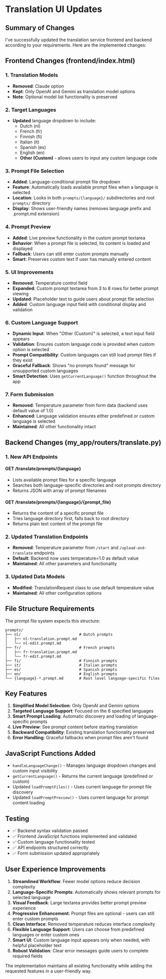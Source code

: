 # Translation UI Updates

## Summary of Changes

I've successfully updated the translation service frontend and backend according to your requirements. Here are the implemented changes:

## Frontend Changes (frontend/index.html)

### 1. Translation Models
- **Removed**: Claude option
- **Kept**: Only OpenAI and Gemini as translation model options
- **Note**: Optional model list functionality is preserved

### 2. Target Languages
- **Updated** language dropdown to include:
  - Dutch (nl)
  - French (fr) 
  - Finnish (fi)
  - Italian (it)
  - Spanish (es)
  - English (en)
  - **Other (Custom)** - allows users to input any custom language code

### 3. Prompt File Selection
- **Added**: Language-conditional prompt file dropdown
- **Feature**: Automatically loads available prompt files when a language is selected
- **Location**: Looks in both `prompts/{language}/` subdirectories and root `prompts/` directory
- **Display**: Shows user-friendly names (removes language prefix and .prompt.md extension)

### 4. Prompt Preview
- **Added**: Live preview functionality in the custom prompt textarea
- **Behavior**: When a prompt file is selected, its content is loaded and displayed
- **Fallback**: Users can still enter custom prompts manually
- **Smart**: Preserves custom text if user has manually entered content

### 5. UI Improvements
- **Removed**: Temperature control field
- **Expanded**: Custom prompt textarea from 3 to 8 rows for better prompt viewing
- **Updated**: Placeholder text to guide users about prompt file selection
- **Added**: Custom language input field with conditional display and validation

### 6. Custom Language Support
- **Dynamic Input**: When "Other (Custom)" is selected, a text input field appears
- **Validation**: Ensures custom language code is provided when custom option is selected
- **Prompt Compatibility**: Custom languages can still load prompt files if they exist
- **Graceful Fallback**: Shows "no prompts found" message for unsupported custom languages
- **Smart Detection**: Uses `getCurrentLanguage()` function throughout the app

### 7. Form Submission
- **Removed**: Temperature parameter from form data (backend uses default value of 1.0)
- **Enhanced**: Language validation ensures either predefined or custom language is selected
- **Maintained**: All other functionality intact

## Backend Changes (my_app/routers/translate.py)

### 1. New API Endpoints

#### GET /translate/prompts/{language}
- Lists available prompt files for a specific language
- Searches both language-specific directories and root prompts directory
- Returns JSON with array of prompt filenames

#### GET /translate/prompts/{language}/{prompt_file}
- Returns the content of a specific prompt file
- Tries language directory first, falls back to root directory
- Returns plain text content of the prompt file

### 2. Updated Translation Endpoints
- **Removed**: Temperature parameter from `/start` and `/upload-and-translate` endpoints
- **Default**: Backend now uses temperature=1.0 as default value
- **Maintained**: All other parameters and functionality

### 3. Updated Data Models
- **Modified**: TranslationRequest class to use default temperature value
- **Maintained**: All other configuration options

## File Structure Requirements

The prompt file system expects this structure:
```
prompts/
├── nl/                          # Dutch prompts
│   ├── nl-translation.prompt.md
│   └── nl-edit.prompt.md
├── fr/                          # French prompts
│   ├── fr-translation.prompt.md
│   └── fr-edit.prompt.md
├── fi/                          # Finnish prompts
├── it/                          # Italian prompts
├── es/                          # Spanish prompts
├── en/                          # English prompts
└── {language}-*.prompt.md       # Root level language-specific files
```

## Key Features

1. **Simplified Model Selection**: Only OpenAI and Gemini options
2. **Targeted Language Support**: Focused on the 6 specified languages
3. **Smart Prompt Loading**: Automatic discovery and loading of language-specific prompts
4. **Live Preview**: See prompt content before starting translation
5. **Backward Compatibility**: Existing translation functionality preserved
6. **Error Handling**: Graceful fallbacks when prompt files aren't found

## JavaScript Functions Added

- `handleLanguageChange()` - Manages language dropdown changes and custom input visibility
- `getCurrentLanguage()` - Returns the current language (predefined or custom)
- Updated `loadPromptFiles()` - Uses current language for prompt file discovery  
- Updated `loadPromptPreview()` - Uses current language for prompt content loading

## Testing

- ✅ Backend syntax validation passed
- ✅ Frontend JavaScript functions implemented and validated
- ✅ Custom language functionality tested
- ✅ API endpoints structured correctly
- ✅ Form submission updated appropriately

## User Experience Improvements

1. **Streamlined Workflow**: Fewer model options reduce decision complexity
2. **Language-Specific Prompts**: Automatically shows relevant prompts for selected language
3. **Visual Feedback**: Large textarea provides better prompt preview experience
4. **Progressive Enhancement**: Prompt files are optional - users can still enter custom prompts
5. **Clean Interface**: Removed temperature reduces interface complexity
6. **Flexible Language Support**: Users can choose from predefined languages or enter custom ones
7. **Smart UI**: Custom language input appears only when needed, with helpful placeholder text
8. **Robust Validation**: Clear error messages guide users to complete required fields

The implementation maintains all existing functionality while adding the requested features in a user-friendly way. 